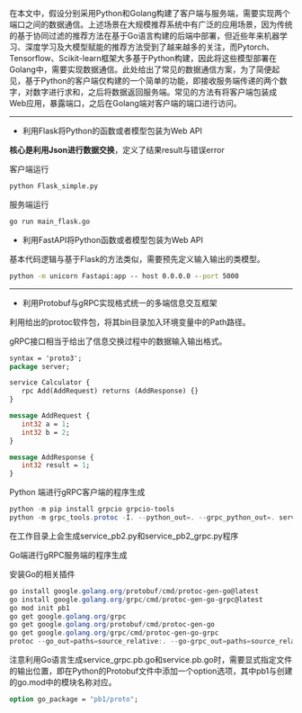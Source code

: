 在本文中，假设分别采用Python和Golang构建了客户端与服务端，需要实现两个端口之间的数据通信。上述场景在大规模推荐系统中有广泛的应用场景，因为传统的基于协同过滤的推荐方法在基于Go语言构建的后端中部署，但近些年来机器学习、深度学习及大模型赋能的推荐方法受到了越来越多的关注，而Pytorch、Tensorflow、Scikit-learn框架大多基于Python构建，因此将这些模型部署在Golang中，需要实现数据通信。此处给出了常见的数据通信方案，为了简便起见，基于Python的客户端仅构建的一个简单的功能，即接收服务端传递的两个数字，对数字进行求和，之后将数据返回服务端。常见的方法有将客户端包装成Web应用，暴露端口，之后在Golang端对客户端的端口进行访问。

------

- 利用Flask将Python的函数或者模型包装为Web API

**核心是利用Json进行数据交换**，定义了结果result与错误error

客户端运行

```cmd
python Flask_simple.py
```

服务端运行

```cmd
go run main_flask.go
```

- 利用FastAPI将Python函数或者模型包装为Web API

基本代码逻辑与基于Flask的方法类似，需要预先定义输入输出的类模型。

```cmd
python -m unicorn Fastapi:app -- host 0.0.0.0 --port 5000
```

------

- 利用Protobuf与gRPC实现格式统一的多端信息交互框架

利用给出的protoc软件包，将其bin目录加入环境变量中的Path路径。

gRPC接口相当于给出了信息交换过程中的数据输入输出格式。

```protobuf
syntax = 'proto3';
package server;

service Calculator {
   rpc Add(AddRequest) returns (AddResponse) {}
}

message AddRequest {
   int32 a = 1;
   int32 b = 2;
}

message AddResponse {
   int32 result = 1;
}
```

Python 端进行gRPC客户端的程序生成

```powershell
python -m pip install grpcio grpcio-tools
python -m grpc_tools.protoc -I. --python_out=. --grpc_python_out=. service.proto
```

在工作目录上会生成service_pb2.py和service_pb2_grpc.py程序

Go端进行gRPC服务端的程序生成

安装Go的相关插件

```powershell
go install google.golang.org/protobuf/cmd/protoc-gen-go@latest
go install google.golang.org/grpc/cmd/protoc-gen-go-grpc@latest
go mod init pb1
go get google.golang.org/grpc
go get google.golang.org/protobuf/cmd/protoc-gen-go
go get google.golang.org/grpc/cmd/protoc-gen-go-grpc
protoc --go_out=paths=source_relative:. --go-grpc_out=paths=source_relative:. service.proto
```

注意利用Go语言生成service_grpc.pb.go和service.pb.go时，需要显式指定文件的输出位置，即在Python的Protobuf文件中添加一个option选项，其中pb1与创建的go.mod中的模块名称对应。

```protobuf
option go_package = "pb1/proto";
```

